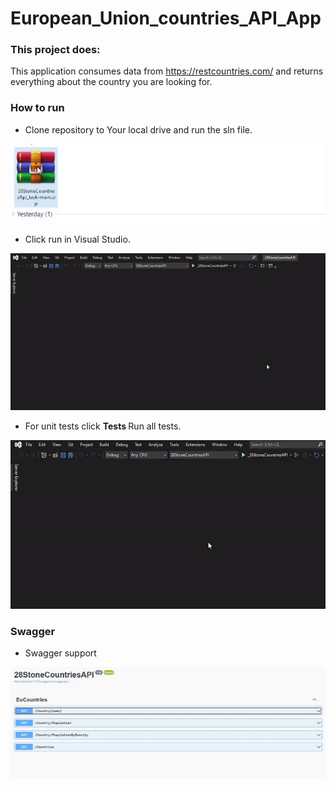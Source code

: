 # European_Union_countries_API_App

### This project does:
This application consumes data from
https://restcountries.com/ and returns everything about the country you are looking for.

### How to run
- Clone repository to Your local drive and run the sln file.

![Alt Text](https://github.com/Raitis-Silins/28StoneCountriesApi_task/blob/main/assets/UnZip.gif)

- Click run in Visual Studio.


![Alt Text](https://github.com/Raitis-Silins/28StoneCountriesApi_task/blob/main/assets/start.gif)

- For unit tests click <b> Tests </b> Run all tests.

![Alt Text](https://github.com/Raitis-Silins/28StoneCountriesApi_task/blob/main/assets/tests.gif)



### Swagger
- Swagger support

![Alt Text](https://github.com/Raitis-Silins/28StoneCountriesApi_task/blob/main/assets/swagger.gif)
